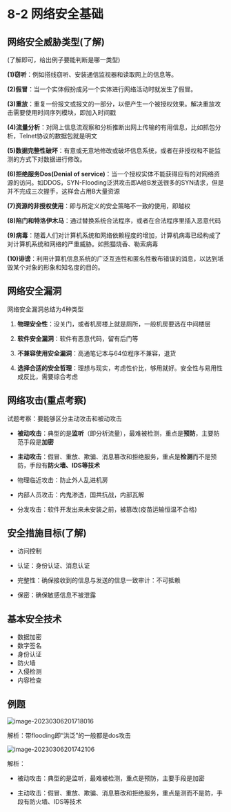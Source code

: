 # 8-2 网络安全基础

## 网络安全威胁类型(了解)

(了解即可，给出例子要能判断是哪一类型)

**(1)窃听**：例如搭线窃听、安装通信监视器和读取网上的信息等。

**(2)假冒**：当一个实体假扮成另一个实体进行网络活动时就发生了假冒。

**(3)重放**：重复一份报文或报文的一部分，以便产生一个被授权效果。解决重放攻击需要使用时间序列模块，即加入时间戳

**(4)流量分析**：对网上信息流观察和分析推断出网上传输的有用信息，比如抓包分析，Telnet协议的数据包就是明文

**(5)数据完整性破坏**：有意或无意地修改或破坏信息系统，或者在非授权和不能监测的方式下对数据进行修改。

**(6)拒绝服务Dos(Denial of service)**：当一个授权实体不能获得应有的对网络资源的访问。如DDOS，SYN-Flooding泛洪攻击即A给B发送很多的SYN请求，但是并不完成三次握手，这样会占用B大量资源

**(7)资源的非授权使用**：即与所定义的安全策略不一致的使用，即越权

**(8)陷门和特洛伊木马**：通过替换系统合法程序，或者在合法程序里插入恶意代码

**(9)病毒**：随着人们对计算机系统和网络依赖程度的增加，计算机病毒已经构成了对计算机系统和网络的严重威胁。如熊猫烧香、勒索病毒

**(10)诽谤**：利用计算机信息系统的广泛互连性和匿名性散布错误的消息，以达到坻毁某个对象的形象和知名度的目的。

## 网络安全漏洞

网络安全漏洞总结为4种类型

1. **物理安全性**：没关门，或者机房楼上就是厕所，一般机房要选在中间楼层

2. **软件安全漏洞**：软件有恶意代码，留有后门等

3. **不兼容使用安全漏洞**：高通笔记本与64位程序不兼容，退货

4. **选择合适的安全哲理**：理想与现实，考虑性价比，够用就好。安全性与易用性成反比，需要综合考虑

## 网络攻击(重点考察)

试题考察：要能够区分主动攻击和被动攻击

- **被动攻击**：典型的是**监听**（即分析流量），最难被检测，重点是**预防**，主要防范手段是**加密**

- **主动攻击**：假冒、重放、欺骗、消息篡改和拒绝服务，重点是**检测**而不是预防，手段有**防火墙、IDS等技术**



- 物理临近攻击：防止外人乱进机房

- 内部人员攻击：内鬼渗透，国共抗战，内部瓦解

- 分发攻击：软件开发出来未安装之前，被篡改(疫苗运输恒温不合格)

## 安全措施目标(了解)

- 访问控制

- 认证：身份认证、消息认证

- 完整性：确保接收到的信息与发送的信息一致审计：不可抵赖

- 保密：确保敏感信息不被泄露

## 基本安全技术

- 数据加密
- 数字签名
- 身份认证
- 防火墙
- 入侵检测
- 内容检查

## 例题

![image-20230306201718016](https://img.yatjay.top/md/image-20230306201718016.png)

解析：带flooding即“洪泛”的一般都是dos攻击

![image-20230306201742106](https://img.yatjay.top/md/image-20230306201742106.png)

解析：

- 被动攻击：典型的是监听，最难被检测，重点是预防，主要手段是加密

- 主动攻击：假冒、重放、欺骗、消息篡改和拒绝服务，重点是测而不是防，手段有防火墙、IDS等技术
